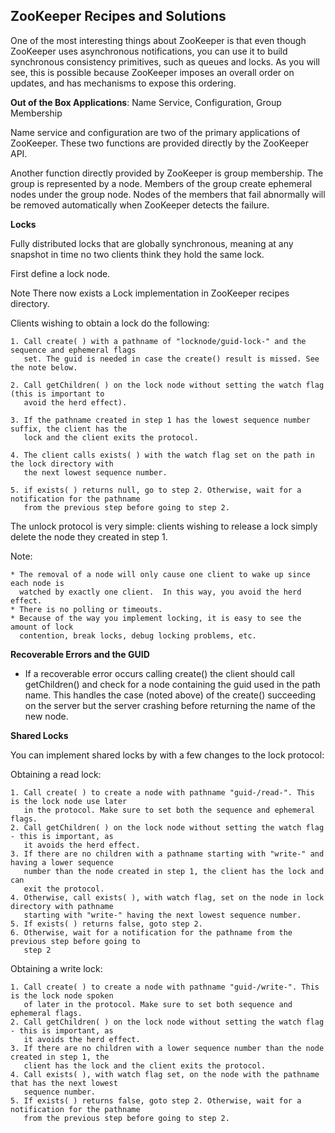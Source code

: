 ## ZooKeeper Recipes and Solutions

One of the most interesting things about ZooKeeper is that even though ZooKeeper uses asynchronous
notifications, you can use it to build synchronous consistency primitives, such as queues and locks.
As you will see, this is possible because ZooKeeper imposes an overall order on updates, and has
mechanisms to expose this ordering.

**Out of the Box Applications**: Name Service, Configuration, Group Membership

Name service and configuration are two of the primary applications of ZooKeeper. These two functions
are provided directly by the ZooKeeper API.

Another function directly provided by ZooKeeper is group membership. The group is represented by a
node. Members of the group create ephemeral nodes under the group node. Nodes of the members that
fail abnormally will be removed automatically when ZooKeeper detects the failure.

**Locks**

Fully distributed locks that are globally synchronous, meaning at any snapshot in time no two clients 
think they hold the same lock.

First define a lock node.

Note 
  There now exists a Lock implementation in ZooKeeper recipes directory.

Clients wishing to obtain a lock do the following:

  ```
  1. Call create( ) with a pathname of "locknode/guid-lock-" and the sequence and ephemeral flags 
     set. The guid is needed in case the create() result is missed. See the note below.

  2. Call getChildren( ) on the lock node without setting the watch flag (this is important to 
     avoid the herd effect).

  3. If the pathname created in step 1 has the lowest sequence number suffix, the client has the 
     lock and the client exits the protocol.

  4. The client calls exists( ) with the watch flag set on the path in the lock directory with 
     the next lowest sequence number.

  5. if exists( ) returns null, go to step 2. Otherwise, wait for a notification for the pathname 
     from the previous step before going to step 2.
  ```
The unlock protocol is very simple: clients wishing to release a lock simply delete the node they 
created in step 1.

Note:
  ```
  * The removal of a node will only cause one client to wake up since each node is 
    watched by exactly one client.  In this way, you avoid the herd effect.
  * There is no polling or timeouts.
  * Because of the way you implement locking, it is easy to see the amount of lock 
    contention, break locks, debug locking problems, etc.
  ```
**Recoverable Errors and the GUID**
  * If a recoverable error occurs calling create() the client should call getChildren() and check 
    for a node containing the guid used in the path name. This handles the case (noted above) of 
    the create() succeeding on the server but the server crashing before returning the name of 
    the new node.

**Shared Locks**

You can implement shared locks by with a few changes to the lock protocol:

Obtaining a read lock:
  ```
  1. Call create( ) to create a node with pathname "guid-/read-". This is the lock node use later
     in the protocol. Make sure to set both the sequence and ephemeral flags.	
  2. Call getChildren( ) on the lock node without setting the watch flag - this is important, as
     it avoids the herd effect.	
  3. If there are no children with a pathname starting with "write-" and having a lower sequence
     number than the node created in step 1, the client has the lock and can 
     exit the protocol.	
  4. Otherwise, call exists( ), with watch flag, set on the node in lock directory with pathname 
     starting with "write-" having the next lowest sequence number.	
  5. If exists( ) returns false, goto step 2.	
  6. Otherwise, wait for a notification for the pathname from the previous step before going to 
     step 2
  ```
Obtaining a write lock:
  ```
  1. Call create( ) to create a node with pathname "guid-/write-". This is the lock node spoken
     of later in the protocol. Make sure to set both sequence and ephemeral flags.
  2. Call getChildren( ) on the lock node without setting the watch flag - this is important, as 
     it avoids the herd effect.
  3. If there are no children with a lower sequence number than the node created in step 1, the 
     client has the lock and the client exits the protocol.
  4. Call exists( ), with watch flag set, on the node with the pathname that has the next lowest 
     sequence number.
  5. If exists( ) returns false, goto step 2. Otherwise, wait for a notification for the pathname 
     from the previous step before going to step 2.
  ```

